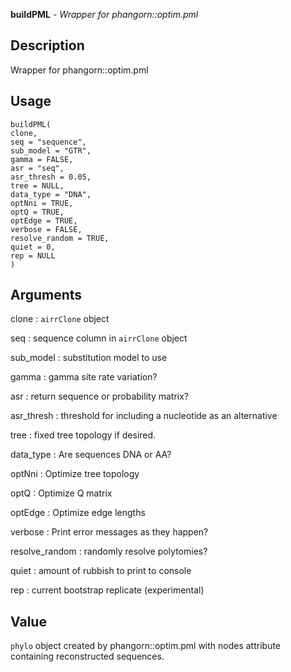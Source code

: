 **buildPML** - *Wrapper for phangorn::optim.pml*

Description
--------------------

Wrapper for phangorn::optim.pml


Usage
--------------------
```
buildPML(
clone,
seq = "sequence",
sub_model = "GTR",
gamma = FALSE,
asr = "seq",
asr_thresh = 0.05,
tree = NULL,
data_type = "DNA",
optNni = TRUE,
optQ = TRUE,
optEdge = TRUE,
verbose = FALSE,
resolve_random = TRUE,
quiet = 0,
rep = NULL
)
```

Arguments
-------------------

clone
:   `airrClone` object

seq
:   sequence column in `airrClone` object

sub_model
:   substitution model to use

gamma
:   gamma site rate variation?

asr
:   return sequence or probability matrix?

asr_thresh
:   threshold for including a nucleotide as an alternative

tree
:   fixed tree topology if desired.

data_type
:   Are sequences DNA or AA?

optNni
:   Optimize tree topology

optQ
:   Optimize Q matrix

optEdge
:   Optimize edge lengths

verbose
:   Print error messages as they happen?

resolve_random
:   randomly resolve polytomies?

quiet
:   amount of rubbish to print to console

rep
:   current bootstrap replicate (experimental)




Value
-------------------

`phylo` object created by phangorn::optim.pml with nodes
attribute containing reconstructed sequences.









